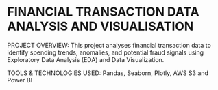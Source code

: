 # FINANCIAL TRANSACTION DATA ANALYSIS AND VISUALISATION

PROJECT OVERVIEW:
This project analyses financial transaction data to identify spending trends, anomalies, and potential fraud signals using Exploratory Data Analysis (EDA) and Data Visualization.

TOOLS & TECHNOLOGIES USED:
Pandas, Seaborn, Plotly, AWS S3 and Power BI
